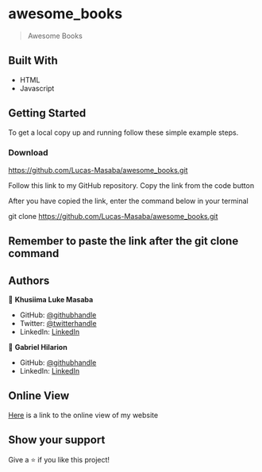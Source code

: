 # awesome_books

> Awesome Books


## Built With

- HTML
- Javascript


## Getting Started


To get a local copy up and running follow these simple example steps.

### Download 
https://github.com/Lucas-Masaba/awesome_books.git
 
Follow this link to my GitHub repository. Copy the link from the code button
 
After you have copied the link, enter the command below in your terminal
 
git clone https://github.com/Lucas-Masaba/awesome_books.git

## Remember to paste the link after the git clone command 

## Authors

👤 **Khusiima Luke Masaba**

- GitHub: [@githubhandle](https://github.com/Lucas-Masaba)
- Twitter: [@twitterhandle](https://twitter.com/MasabaLuke)
- LinkedIn: [LinkedIn](https://linkedin.com/in/khusiima-luke-masaba-59060a121)

👤 **Gabriel Hilarion**

- GitHub: [@githubhandle](https://github.com/gabrie-lhilarion)
- LinkedIn: [LinkedIn](https://www.linkedin.com/in/gabrielhilarion/)

## Online View

[Here]( https://lucas-masaba.github.io/awesome_books/) is a link to the online view of my website

## Show your support

Give a ⭐️ if you like this project!

